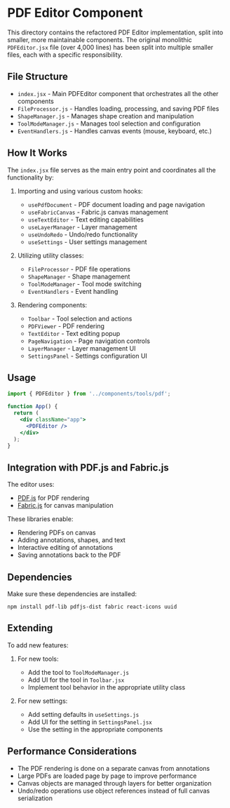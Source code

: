 # PDF Editor Component

This directory contains the refactored PDF Editor implementation, split into smaller, more maintainable components. The original monolithic `PDFEditor.jsx` file (over 4,000 lines) has been split into multiple smaller files, each with a specific responsibility.

## File Structure

- `index.jsx` - Main PDFEditor component that orchestrates all the other components
- `FileProcessor.js` - Handles loading, processing, and saving PDF files
- `ShapeManager.js` - Manages shape creation and manipulation
- `ToolModeManager.js` - Manages tool selection and configuration
- `EventHandlers.js` - Handles canvas events (mouse, keyboard, etc.)

## How It Works

The `index.jsx` file serves as the main entry point and coordinates all the functionality by:

1. Importing and using various custom hooks:
   - `usePdfDocument` - PDF document loading and page navigation
   - `useFabricCanvas` - Fabric.js canvas management
   - `useTextEditor` - Text editing capabilities
   - `useLayerManager` - Layer management
   - `useUndoRedo` - Undo/redo functionality
   - `useSettings` - User settings management

2. Utilizing utility classes:
   - `FileProcessor` - PDF file operations
   - `ShapeManager` - Shape management
   - `ToolModeManager` - Tool mode switching
   - `EventHandlers` - Event handling

3. Rendering components:
   - `Toolbar` - Tool selection and actions
   - `PDFViewer` - PDF rendering
   - `TextEditor` - Text editing popup
   - `PageNavigation` - Page navigation controls
   - `LayerManager` - Layer management UI
   - `SettingsPanel` - Settings configuration UI

## Usage

```jsx
import { PDFEditor } from '../components/tools/pdf';

function App() {
  return (
    <div className="app">
      <PDFEditor />
    </div>
  );
}
```

## Integration with PDF.js and Fabric.js

The editor uses:
- [PDF.js](https://mozilla.github.io/pdf.js/) for PDF rendering
- [Fabric.js](http://fabricjs.com/) for canvas manipulation

These libraries enable:
- Rendering PDFs on canvas
- Adding annotations, shapes, and text
- Interactive editing of annotations
- Saving annotations back to the PDF

## Dependencies

Make sure these dependencies are installed:

```
npm install pdf-lib pdfjs-dist fabric react-icons uuid
```

## Extending

To add new features:

1. For new tools:
   - Add the tool to `ToolModeManager.js`
   - Add UI for the tool in `Toolbar.jsx`
   - Implement tool behavior in the appropriate utility class

2. For new settings:
   - Add setting defaults in `useSettings.js`
   - Add UI for the setting in `SettingsPanel.jsx`
   - Use the setting in the appropriate components

## Performance Considerations

- The PDF rendering is done on a separate canvas from annotations
- Large PDFs are loaded page by page to improve performance
- Canvas objects are managed through layers for better organization
- Undo/redo operations use object references instead of full canvas serialization 